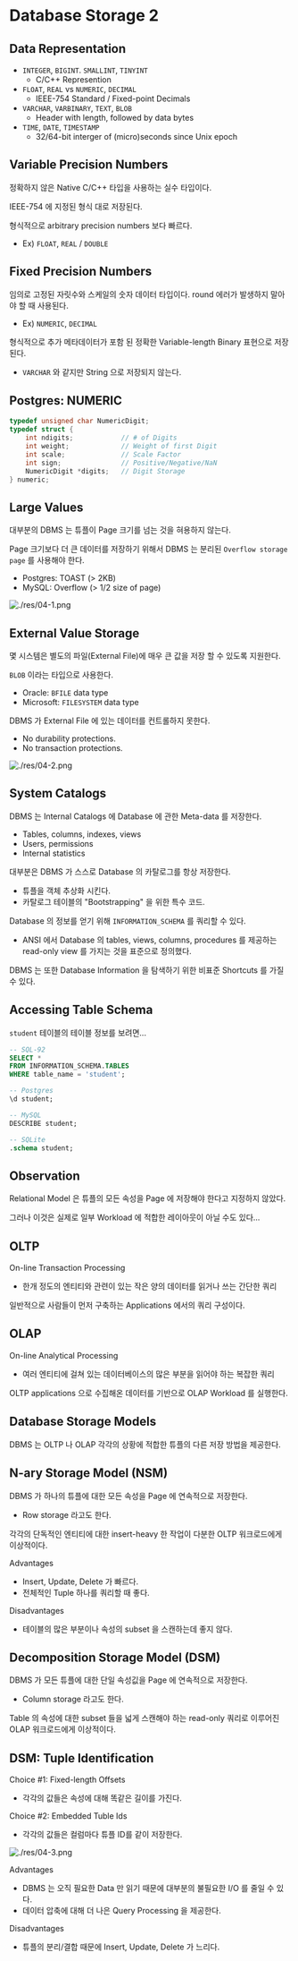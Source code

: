 # Database Storage 2

## Data Representation

* `INTEGER`, `BIGINT`. `SMALLINT`, `TINYINT`
    * C/C++ Represention
* `FLOAT`, `REAL` vs `NUMERIC`, `DECIMAL`
    * IEEE-754 Standard / Fixed-point Decimals
* `VARCHAR`, `VARBINARY`, `TEXT`, `BLOB`
    * Header with length, followed by data bytes
* `TIME`, `DATE`, `TIMESTAMP`
    * 32/64-bit interger of (micro)seconds since Unix epoch

## Variable Precision Numbers

정확하지 않은 Native C/C++ 타입을 사용하는 실수 타입이다.

IEEE-754 에 지정된 형식 대로 저장된다.

형식적으로 arbitrary precision numbers 보다 빠르다.
* Ex) `FLOAT`, `REAL` / `DOUBLE`

## Fixed Precision Numbers

임의로 고정된 자릿수와 스케일의 숫자 데이터 타입이다. round 에러가 발생하지 말아야 할 때 사용된다.
* Ex) `NUMERIC`, `DECIMAL`

형식적으로 추가 메타데이터가 포함 된 정확한 Variable-length Binary 표현으로 저장된다.
* `VARCHAR` 와 같지만 String 으로 저장되지 않는다.

## Postgres: NUMERIC

```cpp
typedef unsigned char NumericDigit;
typedef struct {
    int ndigits;            // # of Digits
    int weight;             // Weight of first Digit
    int scale;              // Scale Factor
    int sign;               // Positive/Negative/NaN
    NumericDigit *digits;   // Digit Storage
} numeric;
```

## Large Values

대부분의 DBMS 는 튜플이 Page 크기를 넘는 것을 혀용하지 않는다.

Page 크기보다 더 큰 데이터를 저장하기 위해서 DBMS 는 분리된 `Overflow storage page` 를 사용해야 한다.
* Postgres: TOAST (> 2KB)
* MySQL: Overflow (> 1/2 size of page)

![./res/04-1.png](./res/04-1.png)

## External Value Storage

몇 시스템은 별도의 파일(External File)에 매우 큰 값을 저장 할 수 있도록 지원한다.

`BLOB` 이라는 타입으로 사용한다.
* Oracle: `BFILE` data type
* Microsoft: `FILESYSTEM` data type

DBMS 가 External File 에 있는 데이터를 컨트롤하지 못한다.
* No durability protections.
* No transaction protections.

![./res/04-2.png](./res/04-2.png)

## System Catalogs

DBMS 는 Internal Catalogs 에 Database 에 관한 Meta-data 를 저장한다.
* Tables, columns, indexes, views
* Users, permissions
* Internal statistics

대부분은 DBMS 가 스스로 Database 의 카탈로그를 항상 저장한다.
* 튜플을 객체 추상화 시킨다.
* 카탈로그 테이블의 "Bootstrapping" 을 위한 특수 코드.

Database 의 정보를 얻기 위해 `INFORMATION_SCHEMA` 를 쿼리할 수 있다.
* ANSI 에서 Database 의 tables, views, columns, procedures 를 제공하는 read-only view 를 가지는 것을 표준으로 정의했다.

DBMS 는 또한 Database Information 을 탐색하기 위한 비표준 Shortcuts 를 가질 수 있다.

## Accessing Table Schema

`student` 테이블의 테이블 정보를 보려면...

```sql
-- SQL-92
SELECT *
FROM INFORMATION_SCHEMA.TABLES
WHERE table_name = 'student';

-- Postgres
\d student;

-- MySQL
DESCRIBE student;

-- SQLite
.schema student;
```

## Observation

Relational Model 은 튜플의 모든 속성을 Page 에 저장해야 한다고 지정하지 않았다.

그러나 이것은 실제로 일부 Workload 에 적합한 레이아웃이 아닐 수도 있다...

## OLTP

On-line Transaction Processing
* 한개 정도의 엔티티와 관련이 있는 작은 양의 데이터를 읽거나 쓰는 간단한 쿼리

일반적으로 사람들이 먼저 구축하는 Applications 에서의 쿼리 구성이다.

## OLAP

On-line Analytical Processing
* 여러 엔티티에 걸쳐 있는 데이터베이스의 많은 부분을 읽어야 하는 복잡한 쿼리

OLTP applications 으로 수집해온 데이터를 기반으로 OLAP Workload 를 실행한다.

## Database Storage Models

DBMS 는 OLTP 나 OLAP 각각의 상황에 적합한 튜플의 다른 저장 방법을 제공한다.

## N-ary Storage Model (NSM)

DBMS 가 하나의 튜플에 대한 모든 속성을 Page 에 연속적으로 저장한다.
* Row storage 라고도 한다.

각각의 단독적인 엔티티에 대한 insert-heavy 한 작업이 다분한 OLTP 워크로드에게 이상적이다.

Advantages
* Insert, Update, Delete 가 빠르다.
* 전체적인 Tuple 하나를 쿼리할 때 좋다.

Disadvantages
* 테이블의 많은 부분이나 속성의 subset 을 스캔하는데 좋지 않다.

## Decomposition Storage Model (DSM)

DBMS 가 모든 튜플에 대한 단일 속성깂을 Page 에 연속적으로 저장한다.
* Column storage 라고도 한다.

Table 의 속성에 대한 subset 들을 넓게 스캔해야 하는 read-only 쿼리로 이루어진 OLAP 워크로드에게 이상적이다.

## DSM: Tuple Identification

Choice #1: Fixed-length Offsets
* 각각의 값들은 속성에 대해 똑같은 길이를 가진다.

Choice #2: Embedded Tuble Ids
* 각각의 값들은 컬럼마다 튜플 ID를 같이 저장한다.

![./res/04-3.png](./res/04-3.png)

Advantages
* DBMS 는 오직 필요한 Data 만 읽기 때문에 대부분의 불필요한 I/O 를 줄일 수 있다.
* 데이터 압축에 대해 더 나은 Query Processing 을 제공한다.

Disadvantages
* 튜플의 분리/결합 때문에 Insert, Update, Delete 가 느리다.